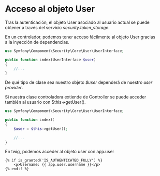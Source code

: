Acceso al objeto User
=====================

Tras la autenticación, el objeto User asociado al usuario actual se puede obtener a través del servicio *security.token_storage*.

En un controlador, podemos tener acceso fácilmente al objeto User gracias a la inyección de dependencias.


```php
use Symfony\Component\Security\Core\User\UserInterface;

public function index(UserInterface $user)
{
    //...
}
```

De qué tipo de clase sea nuestro objeto *$user* dependerá de nuestro *user provider*.


Si nuestra clase controladora extiende de Controller se puede acceder también al usuario con $this->getUser().

```php
use Symfony\Component\Security\Core\User\UserInterface;

public function index()
{
    $user = $this->getUser();
    
    //...
}
```

En twig, podemos acceder al objeto user con app.user

```twig
{% if is_granted('IS_AUTHENTICATED_FULLY') %}
    <p>Username: {{ app.user.username }}</p>
{% endif %}
```